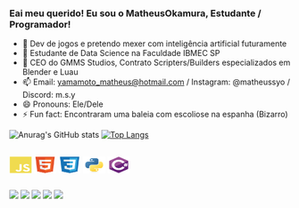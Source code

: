 ###    Eai meu querido! Eu sou o MatheusOkamura, Estudante / Programador!
- 🔭 Dev de jogos e pretendo mexer com inteligência artificial futuramente
- 🌱 Estudante de Data Science na Faculdade IBMEC SP
- 👯 CEO do GMMS Studios, Contrato Scripters/Builders especializados em Blender e Luau 
- 📫 Email: yamamoto_matheus@hotmail.com / Instagram: @matheussyo / Discord: m.s.y
- 😄 Pronouns: Ele/Dele
- ⚡ Fun fact: Encontraram uma baleia com escoliose na espanha (Bizarro)

![Anurag's GitHub stats](https://github-readme-stats.vercel.app/api?username=MatheusOkamura&show_icons=true&theme=tokyonight)
[![Top Langs](https://github-readme-stats.vercel.app/api/top-langs/?username=MatheusOkamura&langs_count=8&show_icons=true&theme=tokyonight)](https://github.com/anuraghazra/github-readme-stats)

<div style="display: inline_block"><br>
  <img align="center" alt="Mat-Js" height="30" width="40" src="https://raw.githubusercontent.com/devicons/devicon/master/icons/javascript/javascript-plain.svg">
  <img align="center" alt="Mat-HTML" height="30" width="40" src="https://raw.githubusercontent.com/devicons/devicon/master/icons/html5/html5-original.svg">
  <img align="center" alt="Mat-CSS" height="30" width="40" src="https://raw.githubusercontent.com/devicons/devicon/master/icons/css3/css3-original.svg">
  <img align="center" alt="Mat-Python" height="30" width="40" src="https://raw.githubusercontent.com/devicons/devicon/master/icons/python/python-original.svg">
  <img align="center" alt="Mat-Csharp" height="30" width="40" src="https://raw.githubusercontent.com/devicons/devicon/master/icons/csharp/csharp-original.svg">
</div>

##

<div>
  <a href="https://www.instagram.com/matheussyo/" target="_blank"><img src="https://img.shields.io/badge/-Instagram-%23E4405F?style=for-the-badge&logo=instagram&logoColor=white" target="_blank"></a>
 	<a href="https://www.twitch.tv/depthszzz" target="_blank"><img src="https://img.shields.io/badge/Twitch-9146FF?style=for-the-badge&logo=twitch&logoColor=white" target="_blank"></a>
 <a href="https://discord.gg/gYTJVw4n"_blank"><img src="https://img.shields.io/badge/Discord-7289DA?style=for-the-badge&logo=discord&logoColor=white" target="_blank"></a> 
 <a href = "https://account.microsoft.com/profile/?refd=outlook.live.com"><img src="https://img.shields.io/badge/-Gmail-%23333?style=for-the-badge&logo=gmail&logoColor=white" target="_blank"></a>
  <a href="https://www.linkedin.com/in/matheus-souza-0a2673289/" target="_blank"><img src="https://img.shields.io/badge/-LinkedIn-%230077B5?style=for-the-badge&logo=linkedin&logoColor=white" target="_blank"></a> 
</div>
